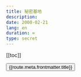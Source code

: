 ```yaml
---
title: 秘密基地
description: 
date: 2000-02-21
lang: en
duration: ∞
type: secret
---
```

[[toc]]


<script setup lang="ts">
import { useRouter} from 'vue-router'

const router = useRouter()

const secretRouteRegex = new RegExp(`^${import.meta.env.VITE_BASE_URL}/blog/secret/[^/]+$`);

const routes = router.getRoutes().filter(i => secretRouteRegex.test(i.path) && i.meta.frontmatter.date && !i.meta.frontmatter.draft)
console.log(routes)

</script>

<div v-for="route, idx in routes" :key="route.path">
<button @click="router.push(route.path)"> 
 {{route.meta.frontmatter.title}}
</button>
</div>